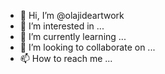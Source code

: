 - 👋 Hi, I’m @olajideartwork
- 👀 I’m interested in ...
- 🌱 I’m currently learning ...
- 💞️ I’m looking to collaborate on ...
- 📫 How to reach me ...

<!---
olajideartwork/olajideartwork is a ✨ special ✨ repository because its `README.md` (this file) appears on your GitHub profile.
You can click the Preview link to take a look at your changes.
--->
